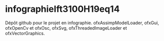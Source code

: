 # infographieIft3100H19eq14
Dépôt github pour le projet en infographie.
 ofxAssimpModelLoader, ofxGui, ofxOpenCv et ofxOsc, ofxSvg, ofxThreadedImageLoader et ofxVectorGraphics.
